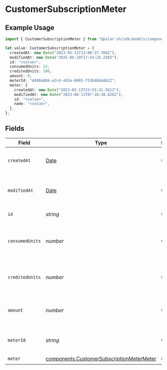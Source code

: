 # CustomerSubscriptionMeter

## Example Usage

```typescript
import { CustomerSubscriptionMeter } from "@polar-sh/sdk/models/components/customersubscriptionmeter.js";

let value: CustomerSubscriptionMeter = {
  createdAt: new Date("2023-05-31T13:00:37.766Z"),
  modifiedAt: new Date("2025-05-29T17:54:25.258Z"),
  id: "<value>",
  consumedUnits: 25,
  creditedUnits: 100,
  amount: 0,
  meterId: "d498a884-e2cd-4d3e-8002-f536468a8b22",
  meter: {
    createdAt: new Date("2023-05-13T23:55:31.561Z"),
    modifiedAt: new Date("2023-08-11T07:10:38.626Z"),
    id: "<value>",
    name: "<value>",
  },
};
```

## Fields

| Field                                                                                                  | Type                                                                                                   | Required                                                                                               | Description                                                                                            | Example                                                                                                |
| ------------------------------------------------------------------------------------------------------ | ------------------------------------------------------------------------------------------------------ | ------------------------------------------------------------------------------------------------------ | ------------------------------------------------------------------------------------------------------ | ------------------------------------------------------------------------------------------------------ |
| `createdAt`                                                                                            | [Date](https://developer.mozilla.org/en-US/docs/Web/JavaScript/Reference/Global_Objects/Date)          | :heavy_check_mark:                                                                                     | Creation timestamp of the object.                                                                      |                                                                                                        |
| `modifiedAt`                                                                                           | [Date](https://developer.mozilla.org/en-US/docs/Web/JavaScript/Reference/Global_Objects/Date)          | :heavy_check_mark:                                                                                     | Last modification timestamp of the object.                                                             |                                                                                                        |
| `id`                                                                                                   | *string*                                                                                               | :heavy_check_mark:                                                                                     | The ID of the object.                                                                                  |                                                                                                        |
| `consumedUnits`                                                                                        | *number*                                                                                               | :heavy_check_mark:                                                                                     | The number of consumed units so far in this billing period.                                            | 25                                                                                                     |
| `creditedUnits`                                                                                        | *number*                                                                                               | :heavy_check_mark:                                                                                     | The number of credited units so far in this billing period.                                            | 100                                                                                                    |
| `amount`                                                                                               | *number*                                                                                               | :heavy_check_mark:                                                                                     | The amount due in cents so far in this billing period.                                                 | 0                                                                                                      |
| `meterId`                                                                                              | *string*                                                                                               | :heavy_check_mark:                                                                                     | The ID of the meter.                                                                                   | d498a884-e2cd-4d3e-8002-f536468a8b22                                                                   |
| `meter`                                                                                                | [components.CustomerSubscriptionMeterMeter](../../models/components/customersubscriptionmetermeter.md) | :heavy_check_mark:                                                                                     | N/A                                                                                                    |                                                                                                        |